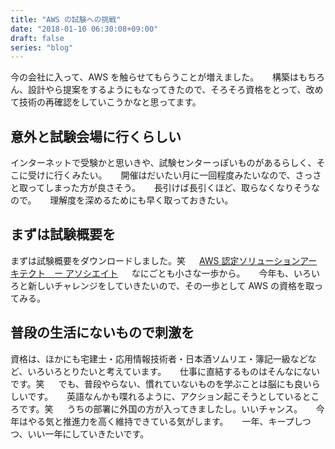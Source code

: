 ```yaml
---
title: "AWS の試験への挑戦"
date: "2018-01-10 06:30:08+09:00"
draft: false
series: "blog"
---
```

今の会社に入って、AWS を触らせてもらうことが増えました。
　
構築はもちろん、設計やら提案をするようにもなってきたので、そろそろ資格をとって、改めて技術の再確認をしていこうかなと思ってます。
　
<h2>意外と試験会場に行くらしい</h2>

インターネットで受験かと思いきや、試験センターっぽいものがあるらしく、そこに受けに行くみたい。
　
開催はだいたい月に一回程度みたいなので、さっさと取ってしまった方が良さそう。
　
長引けば長引くほど、取らなくなりそうなので。
　
理解度を深めるためにも早く取っておきたい。
　
<h2>まずは試験概要を</h2>

まずは試験概要をダウンロードしました。笑
　
<a href="https://aws.amazon.com/jp/certification/certified-solutions-architect-associate/" rel="noopener noreferrer" target="_blank">AWS 認定ソリューションアーキテクト　ー アソシエイト</a>
　
なにごとも小さな一歩から。
　
今年も、いろいろと新しいチャレンジをしていきたいので、その一歩として AWS の資格を取ってみる。
　
<h2>普段の生活にないもので刺激を</h2>

資格は、ほかにも宅建士・応用情報技術者・日本酒ソムリエ・簿記一級などなど、いろいろとりたいと考えています。
　
仕事に直結するものはそんなにないです。笑
　
でも、普段やらない、慣れていないものを学ぶことは脳にも良いらしいです。
　
英語なんかも喋れるように、アクション起こそうとしているところです。笑
　
うちの部署に外国の方が入ってきましたし。いいチャンス。
　
今年はやる気と推進力を高く維持できている気がします。
　
一年、キープしつつ、いい一年にしていきたいです。